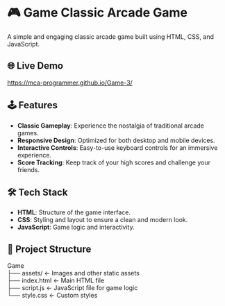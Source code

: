 # 🎮 Game Classic Arcade Game

A simple and engaging classic arcade game built using HTML, CSS, and JavaScript.

##  🌐 Live Demo

https://mca-programmer.github.io/Game-3/

## 🕹️ Features

- **Classic Gameplay**: Experience the nostalgia of traditional arcade games.
- **Responsive Design**: Optimized for both desktop and mobile devices.
- **Interactive Controls**: Easy-to-use keyboard controls for an immersive experience.
- **Score Tracking**: Keep track of your high scores and challenge your friends.

## 🛠️ Tech Stack

- **HTML**: Structure of the game interface.
- **CSS**: Styling and layout to ensure a clean and modern look.
- **JavaScript**: Game logic and interactivity.

## 📂 Project Structure

Game <br>
├── assets/ ← Images and other static assets <br>
├── index.html ← Main HTML file <br>
├── script.js ← JavaScript file for game logic <br>
└── style.css ← Custom styles

